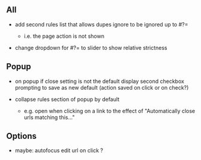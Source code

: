 ## All

- add second rules list that allows dupes ignore to be ignored up to #?=
    - i.e. the page action is not shown

- change dropdown for #?= to slider to show relative strictness

## Popup

- on popup if close setting is not the default display second checkbox prompting
  to save as new default (action saved on click or on check?)

- collapse rules section of popup by default
    - e.g. open when clicking on a link to the effect of "Automatically
      close urls matching this..."

## Options

- maybe: autofocus edit url on click ?
